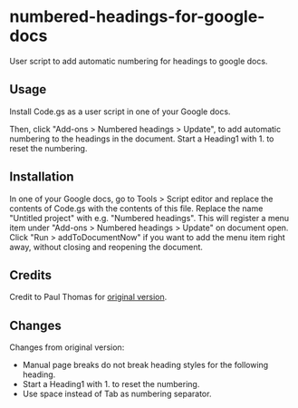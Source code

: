 # numbered-headings-for-google-docs
User script to add automatic numbering for headings to google docs.

## Usage
Install Code.gs as a user script in one of your Google docs.

Then, click "Add-ons > Numbered headings > Update", to add automatic numbering to the 
headings in the document. Start a Heading1 with 1. to reset the numbering.

## Installation
In one of your Google docs, go to Tools > Script editor and replace the contents 
of Code.gs with the contents of this file. Replace the name "Untitled project" 
with e.g. "Numbered headings". This will register a menu item under "Add-ons > 
Numbered headings > Update" on document open. Click "Run > addToDocumentNow"
if you want to add the menu item right away, without closing and reopening the 
document.

## Credits
Credit to Paul Thomas for [original version](http://www.extended-content.com/google-docs-how-to-get-automatic-header-numbering/).

## Changes

Changes from original version:
* Manual page breaks do not break heading styles for the following heading.
* Start a Heading1 with 1. to reset the numbering.
* Use space instead of Tab as numbering separator.

